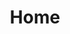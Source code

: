 ---
layout: home
title: Home

hero:
  name: monstercat-dl
  text: Download Monstercat songs from your Terminal app!
  tagline: monstercat-dl is a PHP command line tool that allows you to download Monstercat songs from your Terminal app without any Gold account. You don't even need to be logged in.
  actions:
    - theme: brand
      text: 💾 Download
      link: https://github.com/d9beuD/monstercat-dl/releases
    - theme: alt
      text: 📖 Read the guide
      link: /guide/


features:
  - title: 💾 Download songs
    details: Download the free streamed audio file provided by Monstercat.
  - title: 🔍 Search for songs (coming soon)
    details: Search for songs without the need to browse the Monstercat's website.
---